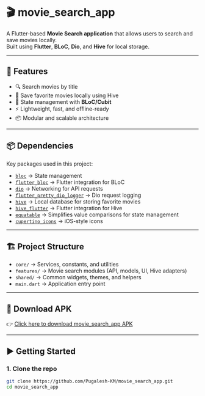 # 🎬 movie_search_app

A Flutter-based **Movie Search application** that allows users to search and save movies locally.  
Built using **Flutter**, **BLoC**, **Dio**, and **Hive** for local storage.

---

## 🚀 Features

- 🔍 Search movies by title
- 💾 Save favorite movies locally using Hive
- 🔄 State management with **BLoC/Cubit**
- ⚡ Lightweight, fast, and offline-ready
- 📦 Modular and scalable architecture

---

## 📦 Dependencies

Key packages used in this project:

- [`bloc`](https://pub.dev/packages/bloc) → State management
- [`flutter_bloc`](https://pub.dev/packages/flutter_bloc) → Flutter integration for BLoC
- [`dio`](https://pub.dev/packages/dio) → Networking for API requests
- [`flutter_pretty_dio_logger`](https://pub.dev/packages/flutter_pretty_dio_logger) → Dio request logging
- [`hive`](https://pub.dev/packages/hive) → Local database for storing favorite movies
- [`hive_flutter`](https://pub.dev/packages/hive_flutter) → Flutter integration for Hive
- [`equatable`](https://pub.dev/packages/equatable) → Simplifies value comparisons for state management
- [`cupertino_icons`](https://pub.dev/packages/cupertino_icons) → iOS-style icons

---

## 🏗️ Project Structure

- `core/` → Services, constants, and utilities
- `features/` → Movie search modules (API, models, UI, Hive adapters)
- `shared/` → Common widgets, themes, and helpers
- `main.dart` → Application entry point

---

## 📱 Download APK

👉 [Click here to download movie_search_app APK](https://github.com/Pugalesh-KM/movie_search_app/blob/main/assets/apk/movie_search_app.apk)


---

## ▶️ Getting Started

### 1. Clone the repo
```bash
git clone https://github.com/Pugalesh-KM/movie_search_app.git
cd movie_search_app

